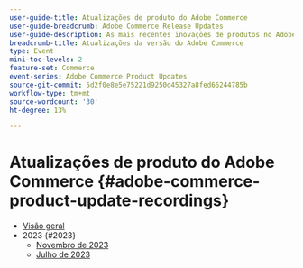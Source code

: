 ```yaml
---
user-guide-title: Atualizações de produto do Adobe Commerce
user-guide-breadcrumb: Adobe Commerce Release Updates
user-guide-description: As mais recentes inovações de produtos no Adobe Commerce, apresentadas pela equipe de produtos da Adobe Commerce.
breadcrumb-title: Atualizações da versão do Adobe Commerce
type: Event
mini-toc-levels: 2
feature-set: Commerce
event-series: Adobe Commerce Product Updates
source-git-commit: 5d2f0e8e5e75221d9250d45327a8fed66244785b
workflow-type: tm+mt
source-wordcount: '30'
ht-degree: 13%

---
```



# Atualizações de produto do Adobe Commerce {#adobe-commerce-product-update-recordings}

+ [Visão geral](overview.md)
+ 2023 {#2023}
   + [Novembro de 2023](2023/nov2023.md)
   + [Julho de 2023](2023/july2023.md)
